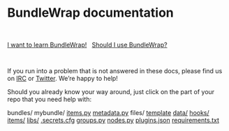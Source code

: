 <style>.bs-sidebar { display: none; }</style>
<script>
	$("div.col-md-3").remove();
	$("div.col-md-9").attr("class", "col-md-12");
</script>
<h1 class="text-center">BundleWrap documentation</h1>

<div class="text-center well" style="line-height: 75px;">
	<a class="btn btn-lg btn-blue" href="/guide/quickstart">I want to learn BundleWrap!</a>
	&nbsp;
	<a class="btn btn-lg btn-blueoutline" href="/misc/deciding">Should I use BundleWrap?</a>
</div>

If you run into a problem that is not answered in these docs, please
find us on [IRC](irc://chat.freenode.net/bundlewrap) or [Twitter](https://twitter.com/bundlewrap). We’re happy to help!

Should you already know your way around, just click on the part of your repo that you need help with:

<div class="terminal">bundles/
    mybundle/
        <a href="/repo/items.py">items.py</a>
        <a href="/repo/metadata.py">metadata.py</a>
        files/
            <a href="/guide/item_file_templates">template</a>
<a href="/items/file/#source">data/</a>
<a href="/repo/hooks">hooks/</a>
<a href="/guide/dev_item">items/</a>
<a href="/repo/libs">libs/</a>
<a href="/guide/secrets">.secrets.cfg</a>
<a href="/repo/groups.py">groups.py</a>
<a href="/repo/nodes.py">nodes.py</a>
<a href="/repo/plugins">plugins.json</a>
<a href="/repo/requirements.txt">requirements.txt</a>
</div>
